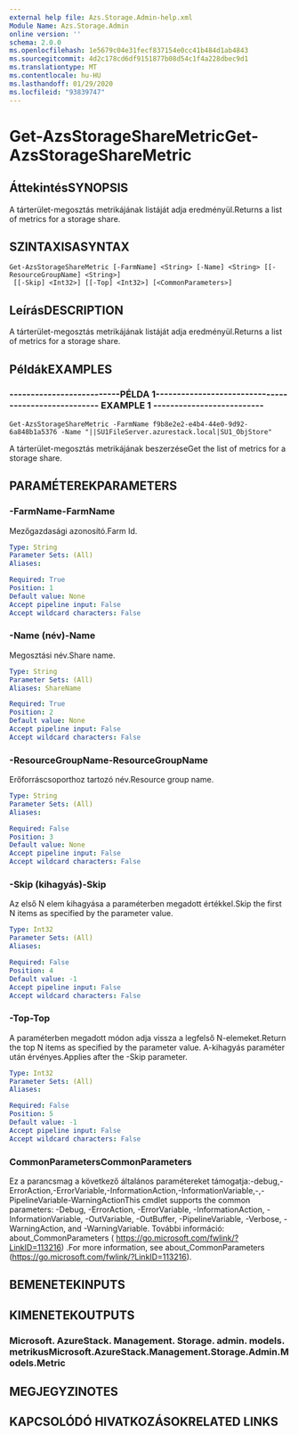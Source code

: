 ```yaml
---
external help file: Azs.Storage.Admin-help.xml
Module Name: Azs.Storage.Admin
online version: ''
schema: 2.0.0
ms.openlocfilehash: 1e5679c04e31fecf837154e0cc41b484d1ab4843
ms.sourcegitcommit: 4d2c178cd6df9151877b08d54c1f4a228dbec9d1
ms.translationtype: MT
ms.contentlocale: hu-HU
ms.lasthandoff: 01/29/2020
ms.locfileid: "93839747"
---
```

# <span data-ttu-id="1b99f-101">Get-AzsStorageShareMetric</span><span class="sxs-lookup"><span data-stu-id="1b99f-101">Get-AzsStorageShareMetric</span></span>

## <span data-ttu-id="1b99f-102">Áttekintés</span><span class="sxs-lookup"><span data-stu-id="1b99f-102">SYNOPSIS</span></span>
<span data-ttu-id="1b99f-103">A tárterület-megosztás metrikájának listáját adja eredményül.</span><span class="sxs-lookup"><span data-stu-id="1b99f-103">Returns a list of metrics for a storage share.</span></span>

## <span data-ttu-id="1b99f-104">SZINTAXISA</span><span class="sxs-lookup"><span data-stu-id="1b99f-104">SYNTAX</span></span>

```
Get-AzsStorageShareMetric [-FarmName] <String> [-Name] <String> [[-ResourceGroupName] <String>]
 [[-Skip] <Int32>] [[-Top] <Int32>] [<CommonParameters>]
```

## <span data-ttu-id="1b99f-105">Leírás</span><span class="sxs-lookup"><span data-stu-id="1b99f-105">DESCRIPTION</span></span>
<span data-ttu-id="1b99f-106">A tárterület-megosztás metrikájának listáját adja eredményül.</span><span class="sxs-lookup"><span data-stu-id="1b99f-106">Returns a list of metrics for a storage share.</span></span>

## <span data-ttu-id="1b99f-107">Példák</span><span class="sxs-lookup"><span data-stu-id="1b99f-107">EXAMPLES</span></span>

### <span data-ttu-id="1b99f-108">--------------------------PÉLDA 1--------------------------</span><span class="sxs-lookup"><span data-stu-id="1b99f-108">-------------------------- EXAMPLE 1 --------------------------</span></span>
```
Get-AzsStorageShareMetric -FarmName f9b8e2e2-e4b4-44e0-9d92-6a848b1a5376 -Name "||SU1FileServer.azurestack.local|SU1_ObjStore"
```

<span data-ttu-id="1b99f-109">A tárterület-megosztás metrikájának beszerzése</span><span class="sxs-lookup"><span data-stu-id="1b99f-109">Get the list of metrics for a storage share.</span></span>

## <span data-ttu-id="1b99f-110">PARAMÉTEREK</span><span class="sxs-lookup"><span data-stu-id="1b99f-110">PARAMETERS</span></span>

### <span data-ttu-id="1b99f-111">-FarmName</span><span class="sxs-lookup"><span data-stu-id="1b99f-111">-FarmName</span></span>
<span data-ttu-id="1b99f-112">Mezőgazdasági azonosító.</span><span class="sxs-lookup"><span data-stu-id="1b99f-112">Farm Id.</span></span>

```yaml
Type: String
Parameter Sets: (All)
Aliases: 

Required: True
Position: 1
Default value: None
Accept pipeline input: False
Accept wildcard characters: False
```

### <span data-ttu-id="1b99f-113">-Name (név)</span><span class="sxs-lookup"><span data-stu-id="1b99f-113">-Name</span></span>
<span data-ttu-id="1b99f-114">Megosztási név.</span><span class="sxs-lookup"><span data-stu-id="1b99f-114">Share name.</span></span>

```yaml
Type: String
Parameter Sets: (All)
Aliases: ShareName

Required: True
Position: 2
Default value: None
Accept pipeline input: False
Accept wildcard characters: False
```

### <span data-ttu-id="1b99f-115">-ResourceGroupName</span><span class="sxs-lookup"><span data-stu-id="1b99f-115">-ResourceGroupName</span></span>
<span data-ttu-id="1b99f-116">Erőforráscsoporthoz tartozó név.</span><span class="sxs-lookup"><span data-stu-id="1b99f-116">Resource group name.</span></span>

```yaml
Type: String
Parameter Sets: (All)
Aliases: 

Required: False
Position: 3
Default value: None
Accept pipeline input: False
Accept wildcard characters: False
```

### <span data-ttu-id="1b99f-117">-Skip (kihagyás)</span><span class="sxs-lookup"><span data-stu-id="1b99f-117">-Skip</span></span>
<span data-ttu-id="1b99f-118">Az első N elem kihagyása a paraméterben megadott értékkel.</span><span class="sxs-lookup"><span data-stu-id="1b99f-118">Skip the first N items as specified by the parameter value.</span></span>

```yaml
Type: Int32
Parameter Sets: (All)
Aliases: 

Required: False
Position: 4
Default value: -1
Accept pipeline input: False
Accept wildcard characters: False
```

### <span data-ttu-id="1b99f-119">-Top</span><span class="sxs-lookup"><span data-stu-id="1b99f-119">-Top</span></span>
<span data-ttu-id="1b99f-120">A paraméterben megadott módon adja vissza a legfelső N-elemeket.</span><span class="sxs-lookup"><span data-stu-id="1b99f-120">Return the top N items as specified by the parameter value.</span></span>
<span data-ttu-id="1b99f-121">A-kihagyás paraméter után érvényes.</span><span class="sxs-lookup"><span data-stu-id="1b99f-121">Applies after the -Skip parameter.</span></span>

```yaml
Type: Int32
Parameter Sets: (All)
Aliases: 

Required: False
Position: 5
Default value: -1
Accept pipeline input: False
Accept wildcard characters: False
```

### <span data-ttu-id="1b99f-122">CommonParameters</span><span class="sxs-lookup"><span data-stu-id="1b99f-122">CommonParameters</span></span>
<span data-ttu-id="1b99f-123">Ez a parancsmag a következő általános paramétereket támogatja:-debug,-ErrorAction,-ErrorVariable,-InformationAction,-InformationVariable,-,-PipelineVariable-WarningAction</span><span class="sxs-lookup"><span data-stu-id="1b99f-123">This cmdlet supports the common parameters: -Debug, -ErrorAction, -ErrorVariable, -InformationAction, -InformationVariable, -OutVariable, -OutBuffer, -PipelineVariable, -Verbose, -WarningAction, and -WarningVariable.</span></span> <span data-ttu-id="1b99f-124">További információ: about_CommonParameters ( https://go.microsoft.com/fwlink/?LinkID=113216) .</span><span class="sxs-lookup"><span data-stu-id="1b99f-124">For more information, see about_CommonParameters (https://go.microsoft.com/fwlink/?LinkID=113216).</span></span>

## <span data-ttu-id="1b99f-125">BEMENETEK</span><span class="sxs-lookup"><span data-stu-id="1b99f-125">INPUTS</span></span>

## <span data-ttu-id="1b99f-126">KIMENETEK</span><span class="sxs-lookup"><span data-stu-id="1b99f-126">OUTPUTS</span></span>

### <span data-ttu-id="1b99f-127">Microsoft. AzureStack. Management. Storage. admin. models. metrikus</span><span class="sxs-lookup"><span data-stu-id="1b99f-127">Microsoft.AzureStack.Management.Storage.Admin.Models.Metric</span></span>

## <span data-ttu-id="1b99f-128">MEGJEGYZI</span><span class="sxs-lookup"><span data-stu-id="1b99f-128">NOTES</span></span>

## <span data-ttu-id="1b99f-129">KAPCSOLÓDÓ HIVATKOZÁSOK</span><span class="sxs-lookup"><span data-stu-id="1b99f-129">RELATED LINKS</span></span>

